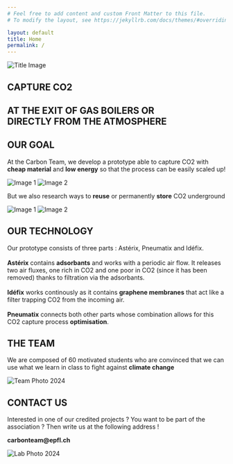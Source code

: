 ```yaml
---
# Feel free to add content and custom Front Matter to this file.
# To modify the layout, see https://jekyllrb.com/docs/themes/#overriding-theme-defaults

layout: default
title: Home
permalink: /
---
```

<section id="title-section">
    <div class="title-content">
        <img src="{{ '/assets/images/logo.png' | relative_url }}" alt="Title Image" class="title-image">
        <h1 class="title-text">CAPTURE CO2</h1>
        <h2 class="subtitle-text">AT THE EXIT OF <strong>GAS BOILERS</strong> OR <br>DIRECTLY FROM THE <strong>ATMOSPHERE</strong> </h2>
    </div>
</section>

<section id="OUR GOAL">
    <h1>OUR GOAL</h1>
    <p>At the Carbon Team, we develop a prototype able to capture CO2 with <strong>cheap material</strong> and <strong>low energy</strong> so that the process can be easily scaled up!
    </p>
    <div class="image-row">
        <img src="{{ '/assets/images/schema.webp' | relative_url }}" alt="Image 1" class="goal-image">
        <img src="{{ '/assets/images/proto.webp' | relative_url }}" alt="Image 2" class="goal-image">
    </div>
    <p>But we also research ways to <strong>reuse</strong> or permanently <strong>store</strong> CO2 underground
    </p>
    <div class="image-row">
        <img src="{{ '/assets/images/exterieur.jpg' | relative_url }}" alt="Image 1" class="goal-image">
        <img src="{{ '/assets/images/ground.jpg' | relative_url }}" alt="Image 2" class="goal-image">
    </div>
</section>

<section id="OUR TECHNOLOGY">
    <h1>OUR TECHNOLOGY</h1>
    <p> Our prototype consists of three parts : Astérix, Pneumatix and Idéfix.<br>
    <br><strong>Astérix</strong> contains <strong>adsorbants</strong> and works with a periodic air flow. It releases two air fluxes, one rich in CO2 and one poor in CO2 (since it has been removed) thanks to filtration via the adsorbants.
    <br>
    <br><strong>Idéfix</strong> works continously as it contains <strong>graphene membranes</strong> that act like a 
    <br>filter trapping CO2 from the incoming air.
    <br>
    <br><strong>Pneumatix</strong> connects both other parts whose combination allows for this CO2 capture process <strong>optimisation</strong>. </p>
</section>

<section id="THE TEAM">
    <h1>THE TEAM</h1>
    <p>We are composed of 60 motivated students who are convinced that we can use what we learn in class to fight against <strong>climate change</strong></p>
    <img src="{{ '/assets/images/photo2024.jpeg' | relative_url }}" alt="Team Photo 2024" class="team-image">
</section>

<section id="CONTACT US">
    <h1>CONTACT US</h1>
    <p> Interested in one of our credited projects ? You want to be part of the association ? Then write us at the following address ! </p>
    <p class="contact-email"><strong>carbonteam@epfl.ch</strong></p>
    <img src="{{ '/assets/images/lab.webp' | relative_url }}" alt="Lab Photo 2024" class="lab-image">
</section>